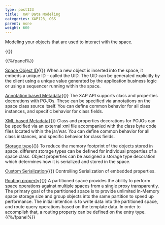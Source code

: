 ```yaml
---
type: post123
title:  XAP Data Modeling
categories: XAP123, OSS
parent: none
weight: 600
---
```







Modeling your objects that are used to interact with the space.


{{<wbr>}}

{{%fpanel%}}

[Space Object ID](./space-object-id-operations.html){{<wbr>}}
When a new object is inserted into the space, it embeds a unique ID - called the UID. The UID can be  generated explicitly  by the client using a unique value generated by the application business logic or using a sequencer running within the space.

[Annotation based Metadata](./pojo-annotation-overview.html){{<wbr>}}
The XAP API supports class  and properties decorations with POJOs. These can be specified via annotations on the space class source itself. You can define common behavior for all class instances, and specific behavior for class fields.

[XML based Metadata](./pojo-xml-metadata-overview.html){{<wbr>}}
Class and properties  decorations for POJOs  can be specified via an external xml file accompanied with the class byte code files located within the jar/war. You can define common behavior for all class instances, and specific behavior for class fields.

[Storage type](./storage-types-controlling-serialization.html){{<wbr>}}
To reduce the memory footprint of the objects stored in space, different storage types can be defined for individual properties of a space class.
Object properties can be assigned a storage type decoration which determines how it is serialized and stored in the space.

[Custom Serialization](./custom-serialization.html){{<wbr>}}
Controlling Serialization of embedded properties.

[Routing property](./routing-in-partitioned-spaces.html){{<wbr>}}
A partitioned space provides the ability to perform space operations against multiple spaces from a single proxy transparently. The primary goal of the partitioned space is to provide unlimited In-Memory space storage size and group objects into the same partition to speed up performance. The initial intention is to write data into the partitioned space, and route query operations based on the template data.
In order to accomplish that, a routing property  can be defined on the entry type.
{{%/fpanel%}}

